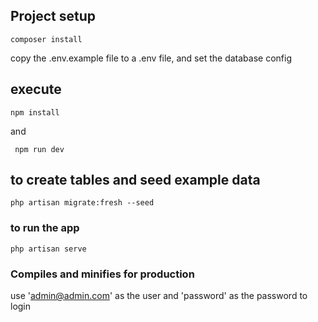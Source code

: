 ## Project setup
```
composer install

```
copy the .env.example file to a .env file, and set the database config


## execute
```
npm install

```
and

```
 npm run dev
```


## to create tables and seed example data
```
php artisan migrate:fresh --seed
```

### to run the app
```
php artisan serve
```

### Compiles and minifies for production

use 'admin@admin.com' as the user and 'password' as the password to login